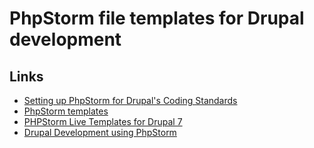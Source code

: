 # PhpStorm file templates for Drupal development


## Links
* [Setting up PhpStorm for Drupal's Coding Standards](https://www.drupal.org/node/1962108)
* [PhpStorm templates](https://www.drupal.org/project/phpstorm_templates)
* [PHPStorm Live Templates for Drupal 7](https://github.com/DjebbZ/Drupal-PHPStorm-Live-Templates)
* [Drupal Development using PhpStorm](http://blog.jetbrains.com/phpstorm/2013/07/drupal-development-using-phpstorm/)
